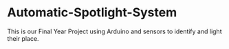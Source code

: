 # Automatic-Spotlight-System
This is our Final Year Project using Arduino and sensors to identify and light their place.
